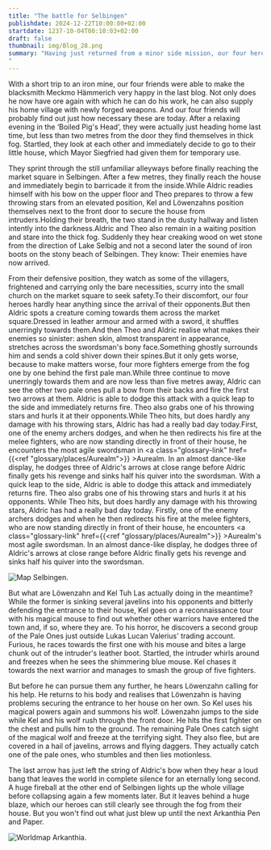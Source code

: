 ```yaml
---
title: "The battle for Selbingen"
publishdate: 2024-12-22T10:00:00+02:00
startdate: 1237-10-04T00:10:03+02:00
draft: false
thumbnail: img/Blog_28.png
summary: "Having just returned from a minor side mission, our four heroes were relaxing with a cold beer at the ‘Zum gekochten Scheinekopf’ inn. But when they open the door of the inn to make their way home, they are met by a thick fog that engulfs the familiar streets. One look is enough and they know: The next attack has begun. Will our friends be able to stop the invisible threat this time and save the town? The answer awaits you here:
"
---
```


With a short trip to an iron mine, our four friends were able to make the blacksmith Meckmo Hämmerich very happy in the last blog. Not only does he now have ore again with which he can do his work, he can also supply his home village with newly forged weapons. And our four friends will probably find out just how necessary these are today. After a relaxing evening in the ‘Boiled Pig's Head’, they were actually just heading home last time, but less than two metres from the door they find themselves in thick fog. Startled, they look at each other and immediately decide to go to their little house, which Mayor Siegfried had given them for temporary use.

They sprint through the still unfamiliar alleyways before finally reaching the market square in Selbingen. After a few metres, they finally reach the house and immediately begin to barricade it from the inside.While Aldric readies himself with his bow on the upper floor and Theo prepares to throw a few throwing stars from an elevated position, Kel and Löwenzahns position themselves next to the front door to secure the house from intruders.Holding their breath, the two stand in the dusty hallway and listen intently into the darkness.Aldric and Theo also remain in a waiting position and stare into the thick fog. Suddenly they hear creaking wood on wet stone from the direction of Lake Selbig and not a second later the sound of iron boots on the stony beach of Selbingen. They know: Their enemies have now arrived.

From their defensive position, they watch as some of the villagers, frightened and carrying only the bare necessities, scurry into the small church on the market square to seek safety.To their discomfort, our four heroes hardly hear anything since the arrival of their opponents.But then Aldric spots a creature coming towards them across the market square.Dressed in leather armour and armed with a sword, it shuffles unerringly towards them.And then Theo and Aldric realise what makes their enemies so sinister: ashen skin, almost transparent in appearance, stretches across the swordsman's bony face.Something ghostly surrounds him and sends a cold shiver down their spines.But it only gets worse, because to make matters worse, four more fighters emerge from the fog one by one behind the first pale man.While three continue to move unerringly towards them and are now less than five metres away, Aldric can see the other two pale ones pull a bow from their backs and fire the first two arrows at them. Aldric is able to dodge this attack with a quick leap to the side and immediately returns fire. Theo also grabs one of his throwing stars and hurls it at their opponents.While Theo hits, but does hardly any damage with his throwing stars, Aldric has had a really bad day today.First, one of the enemy archers dodges, and when he then redirects his fire at the melee fighters, who are now standing directly in front of their house, he encounters the most agile swordsman in <a class="glossary-link" href={{<ref "glossary/places/Aurealm">}} >Aurealm</a>. In an almost dance-like display, he dodges three of Aldric's arrows at close range before Aldric finally gets his revenge and sinks half his quiver into the swordsman. With a quick leap to the side, Aldric is able to dodge this attack and immediately returns fire. Theo also grabs one of his throwing stars and hurls it at his opponents. While Theo hits, but does hardly any damage with his throwing stars, Aldric has had a really bad day today. Firstly, one of the enemy archers dodges and when he then redirects his fire at the melee fighters, who are now standing directly in front of their house, he encounters <a class="glossary-link" href={{<ref "glossary/places/Aurealm">}} >Aurealm</a>'s most agile swordsman. In an almost dance-like display, he dodges three of Aldric's arrows at close range before Aldric finally gets his revenge and sinks half his quiver into the swordsman.

<div class="img-max center">
  <img class="img-fluid" title="Map Selbingen" alt="Map Selbingen." src="/img/selbingen.jpg" />
</div>

But what are Löwenzahn and Kel Tuh Las actually doing in the meantime? While the former is sinking several javelins into his opponents and bitterly defending the entrance to their house, Kel goes on a reconnaissance tour with his magical mouse to find out whether other warriors have entered the town and, if so, where they are. To his horror, he discovers a second group of the Pale Ones just outside Lukas Lucan Valerius' trading account. Furious, he races towards the first one with his mouse and bites a large chunk out of the intruder's leather boot. Startled, the intruder whirls around and freezes when he sees the shimmering blue mouse. Kel chases it towards the next warrior and manages to smash the group of five fighters. 

But before he can pursue them any further, he hears Löwenzahn calling for his help. He returns to his body and realises that Löwenzahn is having problems securing the entrance to her house on her own. So Kel uses his magical powers again and summons his wolf. Löwenzahn jumps to the side while Kel and his wolf rush through the front door. He hits the first fighter on the chest and pulls him to the ground. The remaining Pale Ones catch sight of the magical wolf and freeze at the terrifying sight. They also flee, but are covered in a hail of javelins, arrows and flying daggers. They actually catch one of the pale ones, who stumbles and then lies motionless.

The last arrow has just left the string of Aldric's bow when they hear a loud bang that leaves the world in complete silence for an eternally long second. A huge fireball at the other end of Selbingen lights up the whole village before collapsing again a few moments later. But it leaves behind a huge blaze, which our heroes can still clearly see through the fog from their house. But you won't find out what just blew up until the next Arkanthia Pen and Paper.

<div class="img-max center">
  <img class="img-fluid" title="Worldmap Arkanthia" alt="Worldmap Arkanthia." src="/img/Arkanthia_Full_Map_Selbingen.jpg" />
</div>
